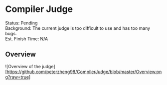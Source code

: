 # Compiler Judge
Status: Pending      
Background: The current judge is too difficult to use and has too many bugs.   
Est. Finish Time: N/A     

## Overview
![Overview of the judge][https://github.com/peterzheng98/CompilerJudge/blob/master/Overview.png?raw=true]
